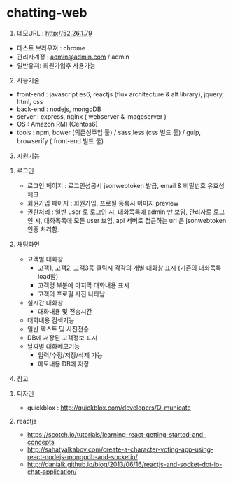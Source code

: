 # chatting-web

1. 데모URL : http://52.26.1.79
  - 테스트 브라우져 : chrome
  - 관리자계정 : admin@admin.com / admin
  - 일반유저: 회원가입후 사용가능
  
2. 사용기술
  - front-end : javascript es6, reactjs (flux architecture & alt library), jquery, html, css
  - back-end : nodejs, mongoDB
  - server : express, nginx ( webserver & imageserver )
  - OS : Amazon RMI (Centos6)
  - tools : npm, bower (의존성주입 툴) / sass,less (css 빌드 툴) / gulp, browserify ( front-end 빌드 툴)
  
3. 지원기능

  1) 로그인
     - 로그인 페이지 : 로그인성공시 jsonwebtoken 발급, email & 비밀번호 유효성 체크
     - 회원가입 페이지 : 회원가입, 프로필 등록시 이미지 preview
     - 권한처리 : 일반 user 로 로그인 시, 대화목록에 admin 만 보임,
                   관리자로 로그인 시, 대화목록에 모든 user 보임,
                   api 서버로 접근하는 url 은 jsonwebtoken 인증 처리함.

  2) 채팅화면
     - 고객별 대화창
        - 고객1, 고객2, 고객3등 클릭시 각각의 개별 대화창 표시 (기존의 대화목록 load함)
        - 고객명 부분에 마지막 대화내용 표시
        - 고객의 프로필 사진 나타남
     - 실시간 대화창
        - 대화내용 및 전송시간
     - 대화내용 검색기능 
     - 일반 텍스트 및 사진전송
     - DB에 저장된 고객정보 표시
     - 날짜별 대화메모기능
        - 입력/수정/저장/삭제 가능
        - 메모내용 DB에 저장

4. 참고

  1) 디자인 
     - quickblox : http://quickblox.com/developers/Q-municate
    
  2) reactjs
     - https://scotch.io/tutorials/learning-react-getting-started-and-concepts
     - http://sahatyalkabov.com/create-a-character-voting-app-using-react-nodejs-mongodb-and-socketio/
     - http://danialk.github.io/blog/2013/06/16/reactjs-and-socket-dot-io-chat-application/
